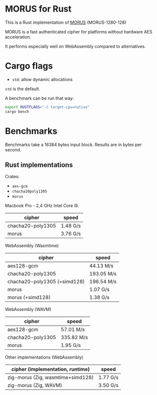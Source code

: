 # MORUS for Rust

This is a Rust implementation of
[MORUS](https://competitions.cr.yp.to/round3/morusv2.pdf) (MORUS-1280-128)

MORUS is a fast authenticated cipher for platforms without hardware AES acceleration.

It performs especially well on WebAssembly compared to alternatives.

# Cargo flags

- `std`: allow dynamic allocations

`std` is the default.

A benchmark can be run that way:

```sh
export RUSTFLAGS="-C target-cpu=native"
cargo bench
```

# Benchmarks

Benchmarks take a 16384 bytes input block. Results are in bytes per second.

## Rust implementations

Crates:

- `aes-gcm`
- `chacha20poly1305`
- `morus`

Macbook Pro - 2,4 GHz Intel Core i9.

| cipher            | speed    |
| ----------------- | -------- |
| chacha20-poly1305 | 1.48 G/s |
| morus             | 3.76 G/s |

WebAssembly (Wasmtime)

| cipher                       | speed      |
| ---------------------------- | ---------- |
| aes128-gcm                   | 44.13 M/s  |
| chacha20-poly1305            | 193.05 M/s |
| chacha20-poly1305 (+simd128) | 196.54 M/s |
| morus                        | 1.07 G/s   |
| morus (+simd128)             | 1.38 G/s   |

WebAssembly (WAVM)

| cipher            | speed      |
| ----------------- | ---------- |
| aes128-gcm        | 57.01 M/s  |
| chacha20-poly1305 | 335.82 M/s |
| morus             | 1.95 G/s   |

Other implementations (WebAssembly)

| cipher (implementation, runtime)  | speed    |
| --------------------------------- | -------- |
| zig-morus (Zig, wasmtime+simd128) | 1.77 G/s |
| zig-morus (Zig, WAVM)             | 3.50 G/s |
